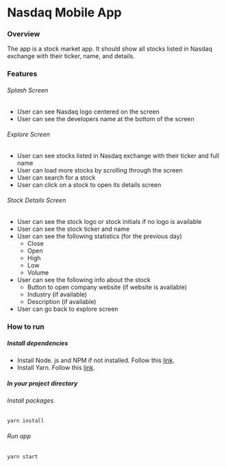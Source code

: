 # Nasdaq Mobile App

### Overview
The app is a stock market app. It should show all stocks listed in Nasdaq exchange with their ticker, name, and details.

### Features
###### Splash Screen
- User can see Nasdaq logo centered on the screen
- User can see the developers name at the bottom of the screen

###### Explore Screen
- User can see stocks listed in Nasdaq exchange with their ticker and full name
- User can load more stocks by scrolling through the screen
- User can search for a stock
- User can click on a stock to open its details screen

###### Stock Details Screen
- User can see the stock logo or stock initials if no logo is available
- User can see the stock ticker and name
- User can see the following statistics (for the previous day)
    - Close
    - Open
    - High
    - Low
    - Volume
- User can see the following info about the stock
    - Button to open company website (if website is available)
    - Industry (if available)
    - Description (if available)
- User can go back to explore screen

### How to run
##### Install dependencies
- Install Node. js and NPM if not installed. Follow this [link](https://docs.npmjs.com/downloading-and-installing-node-js-and-npm "link").
- Install Yarn. Follow this [link](https://classic.yarnpkg.com/lang/en/docs/install/#windows-stable "link").

##### In your project directory
###### Install packages
`yarn install`

###### Run app
`yarn start`
